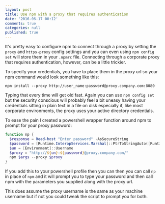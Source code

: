 ```yaml
---
layout: post
title: Use npm with a proxy that requires authentication
date: '2016-06-17 00:12'
comments: true
categories: null
published: true
---
```

It's pretty easy to configure npm to connect through a proxy by setting the `proxy` and `https-proxy` config settings and you can even using `npm config set` will store them in your `.npmrc` file. Connecting through a corporate proxy that requires authentication, however, can be a little trickier.

To specify your credentials, you have to place them in the proxy url so your npm command would look something like this:

`npm install --proxy http://user_name:password@proxy.company.com:8080`

Typing that every time will get old fast. Again you can use `npm config set` but the security conscious will probably feel a bit uneasy having your credentials sitting in plain text in a file on disk especially if, like most corporate environments, the proxy uses your active directory credentials.

To ease the pain I created a powershell wrapper function around npm to prompt for your proxy password:

``` powershell
function np {
  $response = Read-host "Enter password" -AsSecureString
  $password = [Runtime.InteropServices.Marshal]::PtrToStringAuto([Runtime.InteropServices.Marshal]::SecureStringToBSTR($response))
  $un = [Environment]::Username
  $proxy = "http://${un}:${password}@proxy.company.com/"
  npm $args --proxy $proxy
}
```

If you add this to your powershell profile then you can then you can call `np` in place of `npm` and it will prompt you to type your password and then call npm with the parameters you supplied along with the proxy url.

This does assume the proxy username is the same as your machine username but if not you could tweak the script to prompt you for both.
